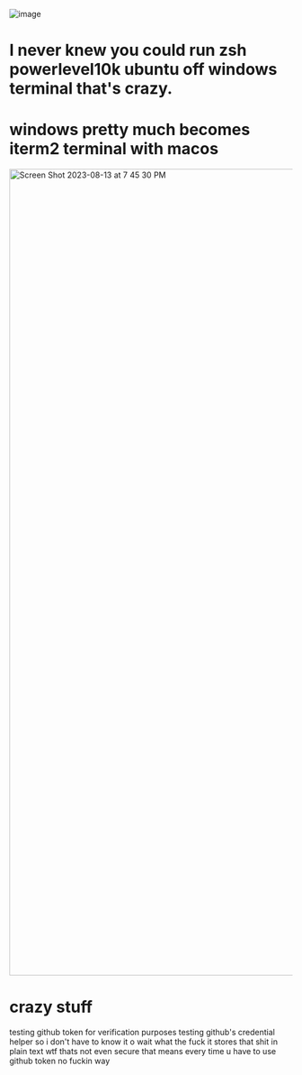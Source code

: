 ![image](https://github.com/turnertop/test-wsl2/assets/89334184/f2ddbfed-edfd-479e-b4c6-076038cc3418)


# I never knew you could run zsh powerlevel10k ubuntu off windows terminal that's crazy.
# windows pretty much becomes iterm2 terminal with macos
<img width="1432" alt="Screen Shot 2023-08-13 at 7 45 30 PM" src="https://github.com/turnertop/test-wsl2/assets/89334184/e07ebeba-f8c0-4a99-a255-df7811c46be9">

# crazy stuff

testing github token for verification purposes
testing github's credential helper so i don't have to know it o wait what the fuck it stores that shit in plain text wtf thats not even secure that means every time u have to use github token no fuckin way




